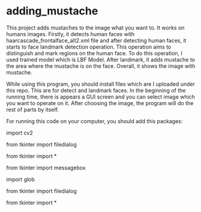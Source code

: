 # adding_mustache
This project adds mustaches to the image what you want to. It works on humans images. Firstly, it detects human faces with haarcascade_frontalface_alt2.xml file and after detecting human faces, it starts to face landmark detection operation. This operation aims to distinguish and mark regions on the human face. To do this operation, I used trained model which is LBF Model. After landmark, it adds mustache to the area where the mustache is on the face. Overall, it shows the image with mustache.

While using this program, you should install files which are I uploaded under this repo. This are for detect and landmark faces. In the beginning of the running time, there is appears a GUI screen and you can select image which you want to operate on it. After choosing the image, the program will do the rest of parts by itself.

For running this code on your computer, you should add this packages:

import cv2

from tkinter import filedialog

from tkinter import *

from tkinter import messagebox

import glob

from tkinter import filedialog

from tkinter import *
